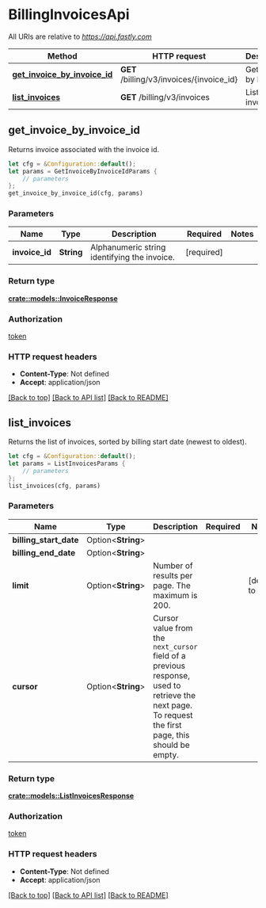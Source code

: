 # BillingInvoicesApi

All URIs are relative to *https://api.fastly.com*

Method | HTTP request | Description
------------- | ------------- | -------------
[**get_invoice_by_invoice_id**](BillingInvoicesApi.md#get_invoice_by_invoice_id) | **GET** /billing/v3/invoices/{invoice_id} | Get invoice by ID.
[**list_invoices**](BillingInvoicesApi.md#list_invoices) | **GET** /billing/v3/invoices | List of invoices.



## get_invoice_by_invoice_id

Returns invoice associated with the invoice id.

```rust
let cfg = &Configuration::default();
let params = GetInvoiceByInvoiceIdParams {
    // parameters
};
get_invoice_by_invoice_id(cfg, params)
```

### Parameters


Name | Type | Description  | Required | Notes
------------- | ------------- | ------------- | ------------- | -------------
**invoice_id** | **String** | Alphanumeric string identifying the invoice. | [required] |

### Return type

[**crate::models::InvoiceResponse**](InvoiceResponse.md)

### Authorization

[token](../README.md#token)

### HTTP request headers

- **Content-Type**: Not defined
- **Accept**: application/json

[[Back to top]](#) [[Back to API list]](../README.md#documentation-for-api-endpoints) [[Back to README]](../README.md)


## list_invoices

Returns the list of invoices, sorted by billing start date (newest to oldest).

```rust
let cfg = &Configuration::default();
let params = ListInvoicesParams {
    // parameters
};
list_invoices(cfg, params)
```

### Parameters


Name | Type | Description  | Required | Notes
------------- | ------------- | ------------- | ------------- | -------------
**billing_start_date** | Option\<**String**> |  |  |
**billing_end_date** | Option\<**String**> |  |  |
**limit** | Option\<**String**> | Number of results per page. The maximum is 200. |  |[default to 100]
**cursor** | Option\<**String**> | Cursor value from the `next_cursor` field of a previous response, used to retrieve the next page. To request the first page, this should be empty. |  |

### Return type

[**crate::models::ListInvoicesResponse**](ListInvoicesResponse.md)

### Authorization

[token](../README.md#token)

### HTTP request headers

- **Content-Type**: Not defined
- **Accept**: application/json

[[Back to top]](#) [[Back to API list]](../README.md#documentation-for-api-endpoints) [[Back to README]](../README.md)

